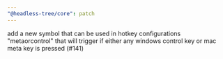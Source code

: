 ```yaml
---
"@headless-tree/core": patch
---
```


add a new symbol that can be used in hotkey configurations "metaorcontrol" that will trigger if either any windows control key or mac meta key is pressed (#141)
